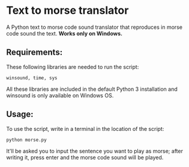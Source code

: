 # Text to morse translator
A Python text to morse code sound translator that reproduces in morse code sound the text. 
**Works only on Windows.**

## Requirements:
These following libraries are needed to run the script:
```
winsound, time, sys
```
All these libraries are included in the default Python 3 installation and winsound is only available on Windows OS.
## Usage:
To use the script, write in a terminal in the location of the script:
```
python morse.py
```
It'll be asked you to input the sentence you want to play as morse; after writing it, press enter and the morse code sound will be played.
